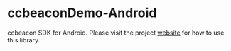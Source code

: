 # ccbeaconDemo-Android
ccbeacon SDK for Android.
Please visit the project  [website](www.dolldoll.co.kr) for how to use this library.
